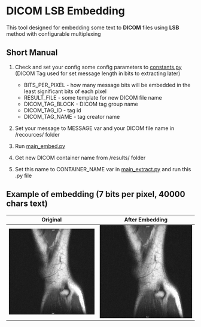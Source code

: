 # DICOM LSB Embedding

This tool designed for embedding some text to **DICOM** files using **LSB** method with configurable multiplexing

## Short Manual

1. Check and set your config some config parameters to [constants.py](https://github.com/IlyaGurecky/DICOM-LSB-Embedding/blob/main/project/constants.py) (DICOM Tag used for set message length in bits to extracting later)
    - BITS_PER_PIXEL - how many message bits will be embedded in the least significant bits of each pixel
    - RESULT_FILE - some template for new DICOM file name
    - DICOM_TAG_BLOCK - DICOM tag group name
    - DICOM_TAG_ID - tag id
    - DICOM_TAG_NAME - tag creator name

2. Set your message to MESSAGE var and your DICOM file name in /recources/ folder

3. Run [main_embed.py](https://github.com/IlyaGurecky/DICOM-LSB-Embedding/blob/main/project/main_embed.py)

4. Get new DICOM container name from /results/ folder

5. Set this name to CONTAINER_NAME var in [main_extract.py](https://github.com/IlyaGurecky/DICOM-LSB-Embedding/blob/main/project/main_extract.py) and run this .py file

## Example of embedding (7 bits per pixel, 40000 chars text)

Original            |  After Embedding 
:-------------------------:|:-------------------------:
![](https://github.com/IlyaGurecky/DICOM-LSB-Embedding/blob/main/results/original.png)  |  ![](https://github.com/IlyaGurecky/DICOM-LSB-Embedding/blob/main/results/AfterEmbedding.png)
